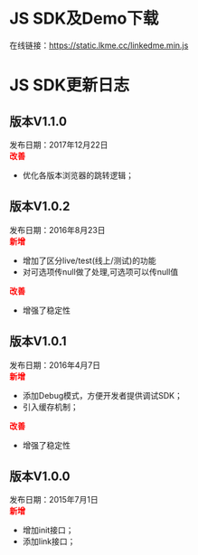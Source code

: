 # JS SDK及Demo下载
在线链接：https://static.lkme.cc/linkedme.min.js
 
# JS SDK更新日志

## 版本V1.1.0
发布日期：2017年12月22日  
<font color="red">**改善**</font>
* 优化各版本浏览器的跳转逻辑；

## 版本V1.0.2
发布日期：2016年8月23日  
<font color="red">**新增**</font>
* 增加了区分live/test(线上/测试)的功能
* 对可选项传null做了处理,可选项可以传null值

<font color="red">**改善**</font>
* 增强了稳定性

## 版本V1.0.1
发布日期：2016年4月7日  
<font color="red">**新增**</font>
* 添加Debug模式，方便开发者提供调试SDK；
* 引入缓存机制；

<font color="red">**改善**</font>
* 增强了稳定性

## 版本V1.0.0
发布日期：2015年7月1日  
<font color="red">**新增**</font>
* 增加init接口；
* 添加link接口；